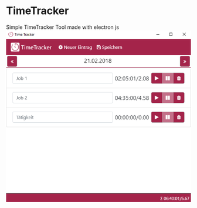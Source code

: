 # TimeTracker
Simple TimeTracker Tool made with electron js
![example](https://github.com/marc2016/TimeTracker/blob/master/example.png?raw=true)
